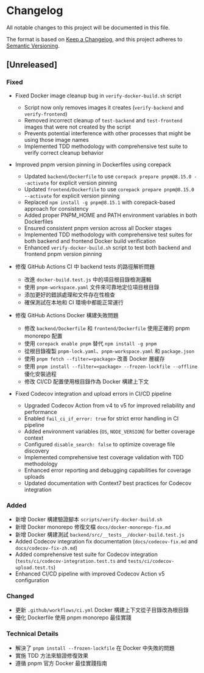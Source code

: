 # Changelog

All notable changes to this project will be documented in this file.

The format is based on [Keep a Changelog](https://keepachangelog.com/en/1.0.0/),
and this project adheres to
[Semantic Versioning](https://semver.org/spec/v2.0.0.html).

## [Unreleased]

### Fixed

- Fixed Docker image cleanup bug in `verify-docker-build.sh` script
  - Script now only removes images it creates (`verify-backend` and `verify-frontend`)
  - Removed incorrect cleanup of `test-backend` and `test-frontend` images that were not created by the script
  - Prevents potential interference with other processes that might be using those image names
  - Implemented TDD methodology with comprehensive test suite to verify correct cleanup behavior

- Improved pnpm version pinning in Dockerfiles using corepack
  - Updated `backend/Dockerfile` to use `corepack prepare pnpm@8.15.0 --activate` for explicit version pinning
  - Updated `frontend/Dockerfile` to use `corepack prepare pnpm@8.15.0 --activate` for explicit version pinning
  - Replaced `npm install -g pnpm@8.15.1` with corepack-based approach for consistency
  - Added proper PNPM_HOME and PATH environment variables in both Dockerfiles
  - Ensured consistent pnpm version across all Docker stages
  - Implemented TDD methodology with comprehensive test suites for both backend and frontend Docker build verification
  - Enhanced `verify-docker-build.sh` script to test both backend and frontend pnpm version pinning

- 修復 GitHub Actions CI 中 backend tests 的路徑解析問題
  - 改進 `docker-build.test.js` 中的項目根目錄檢測邏輯
  - 使用 `pnpm-workspace.yaml` 文件來可靠地定位項目根目錄
  - 添加更好的錯誤處理和文件存在性檢查
  - 確保測試在本地和 CI 環境中都能正常運行
- 修復 GitHub Actions Docker 構建失敗問題
  - 修改 `backend/Dockerfile` 和 `frontend/Dockerfile` 使用正確的 pnpm
    monorepo 配置
  - 使用 `corepack enable pnpm` 替代 `npm install -g pnpm`
  - 從根目錄複製 `pnpm-lock.yaml`、`pnpm-workspace.yaml` 和 `package.json`
  - 使用 `pnpm fetch --filter=<package>` 改善 Docker 層緩存
  - 使用 `pnpm install --filter=<package> --frozen-lockfile --offline`
    優化安裝過程
  - 修改 CI/CD 配置使用根目錄作為 Docker 構建上下文

- Fixed Codecov integration and upload errors in CI/CD pipeline
  - Upgraded Codecov Action from v4 to v5 for improved reliability and performance
  - Enabled `fail_ci_if_error: true` for strict error handling in CI pipeline
  - Added environment variables (`OS`, `NODE_VERSION`) for better coverage context
  - Configured `disable_search: false` to optimize coverage file discovery
  - Implemented comprehensive test coverage validation with TDD methodology
  - Enhanced error reporting and debugging capabilities for coverage uploads
  - Updated documentation with Context7 best practices for Codecov integration

### Added

- 新增 Docker 構建驗證腳本 `scripts/verify-docker-build.sh`
- 新增 Docker monorepo 修復文檔 `docs/docker-monorepo-fix.md`
- 新增 Docker 構建測試 `backend/src/__tests__/docker-build.test.js`
- Added Codecov integration fix documentation (`docs/codecov-fix.md` and `docs/codecov-fix-zh.md`)
- Added comprehensive test suite for Codecov integration (`tests/ci/codecov-integration.test.ts` and `tests/ci/codecov-upload.test.ts`)
- Enhanced CI/CD pipeline with improved Codecov Action v5 configuration

### Changed

- 更新 `.github/workflows/ci.yml` Docker 構建上下文從子目錄改為根目錄
- 優化 Dockerfile 使用 pnpm monorepo 最佳實踐

### Technical Details

- 解決了 `pnpm install --frozen-lockfile` 在 Docker 中失敗的問題
- 實施 TDD 方法來驗證修復效果
- 遵循 pnpm 官方 Docker 最佳實踐指南
